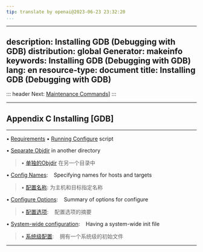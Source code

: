 ```yaml
---
tip: translate by openai@2023-06-23 23:32:20
...
```

---
description: Installing GDB (Debugging with GDB)
distribution: global
Generator: makeinfo
keywords: Installing GDB (Debugging with GDB)
lang: en
resource-type: document
title: Installing GDB (Debugging with GDB)
---
::: header
Next: [Maintenance Commands](Maintenance-Commands.html#Maintenance-Commands)]
:::

---

## Appendix C Installing [GDB]

---

• [Requirements](Requirements.html#Requirements)
• [Running Configure](Running-Configure.html#Running-Configure) script

• [Separate Objdir](Separate-Objdir.html#Separate-Objdir) in another directory

> • [单独的Objdir](Separate-Objdir.html#Separate-Objdir) 在另一个目录中

• [Config Names](Config-Names.html#Config-Names):                                                       Specifying names for hosts and targets

> • [配置名称](Config-Names.html#Config-Names): 为主机和目标指定名称

• [Configure Options](Configure-Options.html#Configure-Options):                                        Summary of options for configure

> • [配置选项](Configure-Options.html#Configure-Options):                                        配置选项的摘要

• [System-wide configuration](System_002dwide-configuration.html#System_002dwide-configuration):        Having a system-wide init file

> • [系统级配置](System_002dwide-configuration.html#System_002dwide-configuration):         拥有一个系统级的初始文件

---
